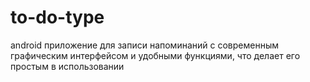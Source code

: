 # to-do-type
android приложение для записи напоминаний с современным графическим интерфейсом и удобными функциями, что делает его простым в использовании
